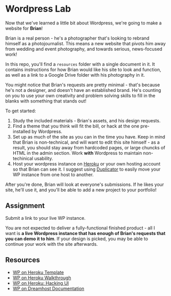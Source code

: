 # Wordpress Lab

Now that we've learned a little bit about Wordpress, we're going to make a website for **Brian**!

Brian is a real person - he's a photographer that's looking to rebrand himself as a photojournalist. This means a new website that pivots him away from wedding and event photography, and towards serious, news-focused work!

In this repo, you'll find a `resources` folder with a single document in it. It contains instructions for how Brian would like his site to look and function, as well as a link to a Google Drive folder with his photography in it.

You might notice that Brian's requests are pretty minimal - that's because he's not a designer, and doesn't have an established brand. He's counting on you to use your own creativity and problem solving skills to fill in the blanks with something that stands out!

To get started:
1. Study the included materials - Brian's assets, and his design requests. 
1. Find a theme that you think will fit the bill, or hack at the one pre-installed by Wordpress.
1. Set up as much of the site as you can in the time you have. Keep in mind that Brian is non-technical, and will want to edit this site himself - as a result, you should stay away from hardcoded pages, or large chuncks of HTML in the admin section. Work **with** Wordpress to maintain non-techinical usability.
1. Host your wordpress instance on [Heroku](https://ksylvest.com/posts/2014-05-02/deploying-wordpress-to-heroku) or your own hosting account so that Brian can see it. I suggest using [Duplicator](https://wordpress.org/plugins/duplicator/) to easily move your WP instance from one host to another.

After you're done, Brian will look at everyone's submissions. If he likes your site, he'll use it, and you'll be able to add a new project to your portfolio!

## Assignment

Submit a link to your live WP instance. 

You are not expected to deliver a fully-functional finished product - all I want is **a live Wordpress instance that has enough of Brian's requests that you can demo it to him**. If your design is picked, you may be able to continue your work with the site afterwards.

## Resources

- [WP on Heroku Template](https://github.com/mhoofman/wordpress-heroku)
- [WP on Heroku Walkthrough](https://ksylvest.com/posts/2014-05-02/deploying-wordpress-to-heroku)
- [WP on Heroku: Hacking UI](http://hackingui.com/front-end/how-we-built-hackingui-wordpress-heroku-git/)
- [WP on Dreamhost Documentation](https://help.dreamhost.com/hc/en-us/articles/215525287-WordPress-overview)




